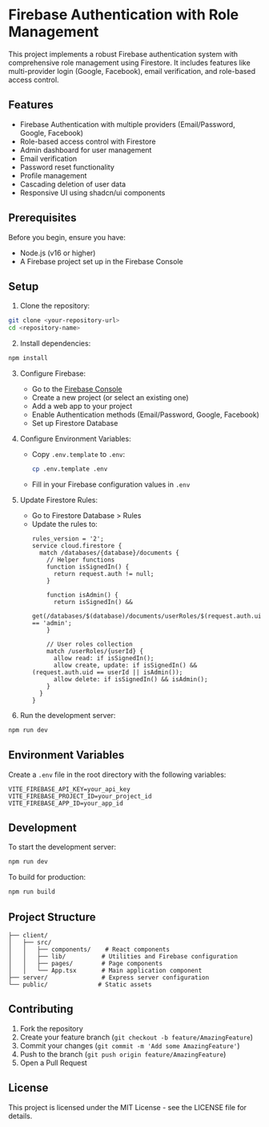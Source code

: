 # Firebase Authentication with Role Management

This project implements a robust Firebase authentication system with comprehensive role management using Firestore. It includes features like multi-provider login (Google, Facebook), email verification, and role-based access control.

## Features

- Firebase Authentication with multiple providers (Email/Password, Google, Facebook)
- Role-based access control with Firestore
- Admin dashboard for user management
- Email verification
- Password reset functionality
- Profile management
- Cascading deletion of user data
- Responsive UI using shadcn/ui components

## Prerequisites

Before you begin, ensure you have:
- Node.js (v16 or higher)
- A Firebase project set up in the Firebase Console

## Setup

1. Clone the repository:
```bash
git clone <your-repository-url>
cd <repository-name>
```

2. Install dependencies:
```bash
npm install
```

3. Configure Firebase:
   - Go to the [Firebase Console](https://console.firebase.google.com/)
   - Create a new project (or select an existing one)
   - Add a web app to your project
   - Enable Authentication methods (Email/Password, Google, Facebook)
   - Set up Firestore Database

4. Configure Environment Variables:
   - Copy `.env.template` to `.env`:
     ```bash
     cp .env.template .env
     ```
   - Fill in your Firebase configuration values in `.env`

5. Update Firestore Rules:
   - Go to Firestore Database > Rules
   - Update the rules to:
     ```
     rules_version = '2';
     service cloud.firestore {
       match /databases/{database}/documents {
         // Helper functions
         function isSignedIn() {
           return request.auth != null;
         }

         function isAdmin() {
           return isSignedIn() && 
             get(/databases/$(database)/documents/userRoles/$(request.auth.uid)).data.role == 'admin';
         }

         // User roles collection
         match /userRoles/{userId} {
           allow read: if isSignedIn();
           allow create, update: if isSignedIn() && (request.auth.uid == userId || isAdmin());
           allow delete: if isSignedIn() && isAdmin();
         }
       }
     }
     ```

6. Run the development server:
```bash
npm run dev
```

## Environment Variables

Create a `.env` file in the root directory with the following variables:

```env
VITE_FIREBASE_API_KEY=your_api_key
VITE_FIREBASE_PROJECT_ID=your_project_id
VITE_FIREBASE_APP_ID=your_app_id
```

## Development

To start the development server:

```bash
npm run dev
```

To build for production:

```bash
npm run build
```

## Project Structure

```
├── client/
│   ├── src/
│   │   ├── components/    # React components
│   │   ├── lib/          # Utilities and Firebase configuration
│   │   ├── pages/        # Page components
│   │   └── App.tsx       # Main application component
├── server/               # Express server configuration
└── public/              # Static assets
```

## Contributing

1. Fork the repository
2. Create your feature branch (`git checkout -b feature/AmazingFeature`)
3. Commit your changes (`git commit -m 'Add some AmazingFeature'`)
4. Push to the branch (`git push origin feature/AmazingFeature`)
5. Open a Pull Request

## License

This project is licensed under the MIT License - see the LICENSE file for details.